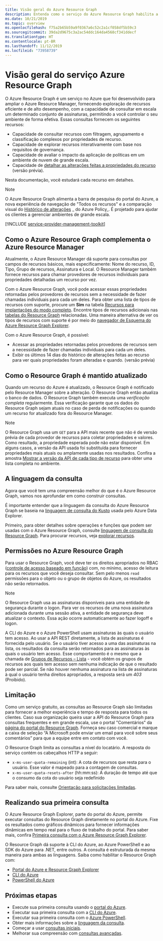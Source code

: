 ```yaml
---
title: Visão geral do Azure Resource Graph
description: Entenda como o serviço do Azure Resource Graph habilita a consulta complexa de recursos em grande escala.
ms.date: 10/21/2019
ms.topic: overview
ms.openlocfilehash: f75a2b65b59a9f0367a6c52c2a1cf058df5b59c3
ms.sourcegitcommit: 39da2d9675c3a2ac54ddc164da4568cf341ddecf
ms.translationtype: HT
ms.contentlocale: pt-BR
ms.lasthandoff: 11/12/2019
ms.locfileid: "73958739"
---
```

# <a name="overview-of-the-azure-resource-graph-service"></a>Visão geral do serviço Azure Resource Graph

O Azure Resource Graph é um serviço no Azure que foi desenvolvido para ampliar o Azure Resource Manager, fornecendo exploração de recursos eficiente e de alto desempenho, com a capacidade de consultar em escala um determinado conjunto de assinaturas, permitindo a você controlar o seu ambiente de forma efetiva. Essas consultas fornecem os seguintes recursos:

- Capacidade de consultar recursos com filtragem, agrupamento e classificação complexos por propriedades de recurso.
- Capacidade de explorar recursos interativamente com base nos requisitos de governança.
- Capacidade de avaliar o impacto da aplicação de políticas em um ambiente de nuvem de grande escala.
- Capacidade de [detalhar as alterações feitas a propriedades do recurso](./how-to/get-resource-changes.md) (versão prévia).

Nesta documentação, você estudará cada recurso em detalhes.

> [!NOTE]
> O Azure Resource Graph alimenta a barra de pesquisa do portal do Azure, a nova experiência de navegação de "Todos os recursos" e a comparação visual do [Histórico de alterações](../policy/how-to/determine-non-compliance.md#change-history-preview)
> _ do Azure Policy_. É projetado para ajudar os clientes a gerenciar ambientes de grande escala.

[!INCLUDE [service-provider-management-toolkit](../../../includes/azure-lighthouse-supported-service.md)]

## <a name="how-does-resource-graph-complement-azure-resource-manager"></a>Como o Azure Resource Graph complementa o Azure Resource Manager

Atualmente, o Azure Resource Manager dá suporte para consultas por campos de recursos básicos, mais especificamente: Nome do recurso, ID, Tipo, Grupo de recursos, Assinatura e Local. O Resource Manager também fornece recursos para chamar provedores de recursos individuais para propriedades detalhadas um recurso por vez.

Com o Azure Resource Graph, você pode acessar essas propriedades retornadas pelos provedores de recursos sem a necessidade de fazer chamadas individuais para cada um deles. Para obter uma lista de tipos de recursos com suporte, procure um **Sim** na tabela [Recursos para implantações do modo completo](../../azure-resource-manager/complete-mode-deletion.md). Encontre tipos de recursos adicionais nas [tabelas do Resource Graph](./concepts/query-language.md#resource-graph-tables) relacionadas. Uma maneira alternativa de ver os tipos de recursos com suporte é por meio do [navegador de Esquema do Azure Resource Graph Explorer](./first-query-portal.md#schema-browser).

Com o Azure Resource Graph, é possível:

- Acessar as propriedades retornadas pelos provedores de recursos sem a necessidade de fazer chamadas individuais para cada um deles.
- Exibir os últimos 14 dias do histórico de alterações feitas ao recurso para ver quais propriedades foram alteradas e quando. (versão prévia)

## <a name="how-resource-graph-is-kept-current"></a>Como o Resource Graph é mantido atualizado

Quando um recurso do Azure é atualizado, o Resource Graph é notificado pelo Resource Manager sobre a alteração.
O Resource Graph então atualiza o banco de dados. O Resource Graph também executa uma _verificação completa_ regularmente. Essa verificação garante que os dados do Resource Graph sejam atuais no caso de perda de notificações ou quando um recurso for atualizado fora do Resource Manager.

> [!NOTE]
> O Resource Graph usa um `GET` para a API mais recente que não é de versão prévia de cada provedor de recursos para coletar propriedades e valores. Como resultado, a propriedade esperada pode não estar disponível. Em alguns casos, a versão da API usada foi substituída para fornecer propriedades mais atuais ou amplamente usadas nos resultados. Confira a amostra [Mostrar a versão da API de cada tipo de recurso](./samples/advanced.md#apiversion) para obter uma lista completa no ambiente.

## <a name="the-query-language"></a>A linguagem da consulta

Agora que você tem uma compreensão melhor do que é o Azure Resource Graph, vamos nos aprofundar em como construir consultas.

É importante entender que a linguagem da consulta do Azure Resource Graph se baseia na [linguagem de consulta do Kusto](../../data-explorer/data-explorer-overview.md) usada pelo Azure Data Explorer.

Primeiro, para obter detalhes sobre operações e funções que podem ser usadas com o Azure Resource Graph, consulte [linguagem de consulta do Resource Graph](./concepts/query-language.md).
Para procurar recursos, veja [explorar recursos](./concepts/explore-resources.md).

## <a name="permissions-in-azure-resource-graph"></a>Permissões no Azure Resource Graph

Para usar o Resource Graph, você deve ter os direitos apropriados no RBAC ([controle de acesso baseado em função](../../role-based-access-control/overview.md)) com, no mínimo, acesso de leitura para os recursos que você deseja consultar. Sem pelo menos `read` permissões para o objeto ou o grupo de objetos do Azure, os resultados não serão retornados.

> [!NOTE]
> O Resource Graph usa as assinaturas disponíveis para uma entidade de segurança durante o logon. Para ver os recursos de uma nova assinatura adicionada durante uma sessão ativa, a entidade de segurança deve atualizar o contexto. Essa ação ocorre automaticamente ao fazer logoff e logon.

A CLI do Azure e o Azure PowerShell usam assinaturas às quais o usuário tem acesso. Ao usar a API REST diretamente, a lista de assinaturas é fornecida pelo usuário. Se o usuário tiver acesso a uma das assinaturas na lista, os resultados da consulta serão retornados para as assinaturas às quais o usuário tem acesso. Esse comportamento é o mesmo que a chamada de [Grupos de Recursos – Lista](/rest/api/resources/resourcegroups/list) \- você obtém os grupos de recursos aos quais tem acesso sem nenhuma indicação de que o resultado pode ser parcial.
Se não houver nenhuma assinatura na lista de assinaturas à qual o usuário tenha direitos apropriados, a resposta será um _403_ (Proibido).

## <a name="throttling"></a>Limitação

Como um serviço gratuito, as consultas ao Resource Graph são limitadas para fornecer a melhor experiência e tempo de resposta para todos os clientes. Caso sua organização queira usar a API do Resource Graph para consultas frequentes e em grande escala, use o portal "Comentários" da [página do portal do Resource Graph](https://portal.azure.com/#blade/Microsoft_Azure_Policy/PolicyMenuBlade/ResourceGraph).
Forneça seu caso comercial e marque a caixa de seleção “A Microsoft pode enviar um email para você sobre seus comentários” para que a equipe entre em contato com você.

O Resource Graph limita as consultas a nível do locatário. A resposta do serviço contém os cabeçalhos HTTP a seguir:

- `x-ms-user-quota-remaining` (int): A cota de recursos que resta para o usuário. Esse valor é mapeado para a contagem de consultas.
- `x-ms-user-quota-resets-after` (hh:mm:ss): A duração de tempo até que o consumo da cota do usuário seja redefinido

Para saber mais, consulte [Orientação para solicitações limitadas](./concepts/guidance-for-throttled-requests.md).

## <a name="running-your-first-query"></a>Realizando sua primeira consulta

O Azure Resource Graph Explorer, parte do portal do Azure, permite executar consultas do Resource Graph diretamente no portal do Azure. Fixe os resultados como gráficos dinâmicos para fornecer informações dinâmicas em tempo real para o fluxo de trabalho do portal. Para saber mais, confira [Primeira consulta com o Azure Resource Graph Explorer](first-query-portal.md).

O Resource Graph dá suporte à CLI do Azure, ao Azure PowerShell e ao SDK do Azure para .NET, entre outros. A consulta é estruturada da mesma maneira para ambas as linguagens. Saiba como habilitar o Resource Graph com:

- [Portal do Azure e Resource Graph Explorer](first-query-portal.md) 
- [CLI do Azure](first-query-azurecli.md#add-the-resource-graph-extension)
- [PowerShell do Azure](first-query-powershell.md#add-the-resource-graph-module)

## <a name="next-steps"></a>Próximas etapas

- Execute sua primeira consulta usando o [portal do Azure](first-query-portal.md).
- Executar sua primeira consulta com a [CLI do Azure](first-query-azurecli.md).
- Executar sua primeira consulta com o [Azure PowerShell](first-query-powershell.md).
- Obter mais informações sobre a [linguagem da consulta](./concepts/query-language.md).
- Começar a usar [consultas iniciais](./samples/starter.md).
- Melhorar sua compreensão com [consultas avançadas](./samples/advanced.md).